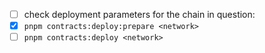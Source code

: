 - [ ] check deployment parameters for the chain in question: [](contracts/deploy/020_deploy_game.ts)
- [x] `pnpm contracts:deploy:prepare <network>`
- [ ] `pnpm contracts:deploy <network>`
